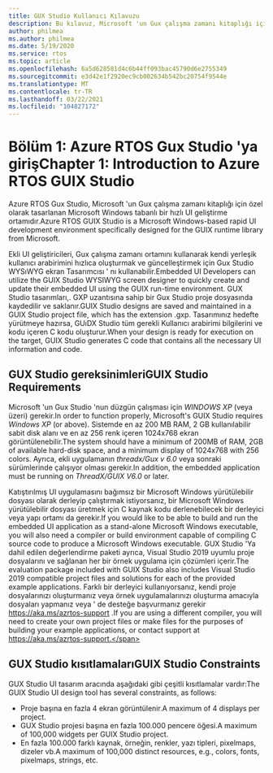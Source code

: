 ```yaml
---
title: GUX Studio Kullanıcı Kılavuzu
description: Bu kılavuz, Microsoft 'un Gux çalışma zamanı kitaplığı için özel olarak tasarlanan Microsoft Windows tabanlı Hızlı Kullanıcı arabirimi geliştirme ortamı olan Gux Studio hakkında kapsamlı bilgiler sağlar.
author: philmea
ms.author: philmea
ms.date: 5/19/2020
ms.service: rtos
ms.topic: article
ms.openlocfilehash: 6a5d628581d4c6b44ff093bac45790d6e2755349
ms.sourcegitcommit: e3d42e1f2920ec9cb002634b542bc20754f9544e
ms.translationtype: MT
ms.contentlocale: tr-TR
ms.lasthandoff: 03/22/2021
ms.locfileid: "104827172"
---
```

# <a name="chapter-1-introduction-to-azure-rtos-guix-studio"></a><span data-ttu-id="32a74-103">Bölüm 1: Azure RTOS Gux Studio 'ya giriş</span><span class="sxs-lookup"><span data-stu-id="32a74-103">Chapter 1: Introduction to Azure RTOS GUIX Studio</span></span>

<span data-ttu-id="32a74-104">Azure RTOS Gux Studio, Microsoft 'un Gux çalışma zamanı kitaplığı için özel olarak tasarlanan Microsoft Windows tabanlı bir hızlı UI geliştirme ortamıdır.</span><span class="sxs-lookup"><span data-stu-id="32a74-104">Azure RTOS GUIX Studio is a Microsoft Windows-based rapid UI development environment specifically designed for the GUIX runtime library from Microsoft.</span></span>

<span data-ttu-id="32a74-105">Ekli UI geliştiricileri, Gux çalışma zamanı ortamını kullanarak kendi yerleşik kullanıcı arabirimini hızlıca oluşturmak ve güncelleştirmek için Gux Studio WYSıWYG ekran Tasarımcısı ' nı kullanabilir.</span><span class="sxs-lookup"><span data-stu-id="32a74-105">Embedded UI Developers can utilize the GUIX Studio WYSIWYG screen designer to quickly create and update their embedded UI using the GUIX run-time environment.</span></span> <span data-ttu-id="32a74-106">GUX Studio tasarımları,. GXP uzantısına sahip bir Gux Studio proje dosyasında kaydedilir ve saklanır.</span><span class="sxs-lookup"><span data-stu-id="32a74-106">GUIX Studio designs are saved and maintained in a GUIX Studio project file, which has the extension .gxp.</span></span> <span data-ttu-id="32a74-107">Tasarımınız hedefte yürütmeye hazırsa, GUıDX Studio tüm gerekli Kullanıcı arabirimi bilgilerini ve kodu içeren C kodu oluşturur.</span><span class="sxs-lookup"><span data-stu-id="32a74-107">When your design is ready for execution on the target, GUIX Studio generates C code that contains all the necessary UI information and code.</span></span>

## <a name="guix-studio-requirements"></a><span data-ttu-id="32a74-108">GUX Studio gereksinimleri</span><span class="sxs-lookup"><span data-stu-id="32a74-108">GUIX Studio Requirements</span></span>

<span data-ttu-id="32a74-109">Microsoft 'un Gux Studio 'nun düzgün çalışması için *WINDOWS XP* (veya üzeri) gerekir.</span><span class="sxs-lookup"><span data-stu-id="32a74-109">In order to function properly, Microsoft's GUIX Studio requires *Windows XP* (or above).</span></span> <span data-ttu-id="32a74-110">Sistemde en az 200 MB RAM, 2 GB kullanılabilir sabit disk alanı ve en az 256 renk içeren 1024x768 ekran görüntülenebilir.</span><span class="sxs-lookup"><span data-stu-id="32a74-110">The system should have a minimum of 200MB of RAM, 2GB of available hard-disk space, and a minimum display of 1024x768 with 256 colors.</span></span> <span data-ttu-id="32a74-111">Ayrıca, ekli uygulamanın *threadx/Gux v 6.0* veya sonraki sürümlerinde çalışıyor olması gerekir.</span><span class="sxs-lookup"><span data-stu-id="32a74-111">In addition, the embedded application must be running on *ThreadX/GUIX V6.0* or later.</span></span>

<span data-ttu-id="32a74-112">Katıştırılmış UI uygulamasını bağımsız bir Microsoft Windows yürütülebilir dosyası olarak derleyip çalıştırmak istiyorsanız, bir Microsoft Windows yürütülebilir dosyası üretmek için C kaynak kodu derlenebilecek bir derleyici veya yapı ortamı da gerekir.</span><span class="sxs-lookup"><span data-stu-id="32a74-112">If you would like to be able to build and run the embedded UI application as a stand-alone Microsoft Windows executable, you will also need a compiler or build environment capable of compiling C source code to produce a Microsoft Windows executable.</span></span> <span data-ttu-id="32a74-113">GUX Studio 'Ya dahil edilen değerlendirme paketi ayrıca, Visual Studio 2019 uyumlu proje dosyalarını ve sağlanan her bir örnek uygulama için çözümleri içerir.</span><span class="sxs-lookup"><span data-stu-id="32a74-113">The evaluation package included with GUIX Studio also includes Visual Studio 2019 compatible project files and solutions for each of the provided example applications.</span></span> <span data-ttu-id="32a74-114">Farklı bir derleyici kullanıyorsanız, kendi proje dosyalarınızı oluşturmanız veya örnek uygulamalarınızı oluşturma amacıyla dosyaları yapmanız veya ' de desteğe başvurmanız gerekir https://aka.ms/azrtos-support .</span><span class="sxs-lookup"><span data-stu-id="32a74-114">If you are using a different compiler, you will need to create your own project files or make files for the purposes of building your example applications, or contact support at https://aka.ms/azrtos-support.</span></span>

## <a name="guix-studio-constraints"></a><span data-ttu-id="32a74-115">GUX Studio kısıtlamaları</span><span class="sxs-lookup"><span data-stu-id="32a74-115">GUIX Studio Constraints</span></span>

<span data-ttu-id="32a74-116">GUX Studio UI tasarım aracında aşağıdaki gibi çeşitli kısıtlamalar vardır:</span><span class="sxs-lookup"><span data-stu-id="32a74-116">The GUIX Studio UI design tool has several constraints, as follows:</span></span>

- <span data-ttu-id="32a74-117">Proje başına en fazla 4 ekran görüntülenir.</span><span class="sxs-lookup"><span data-stu-id="32a74-117">A maximum of 4 displays per project.</span></span>
- <span data-ttu-id="32a74-118">GUX Studio projesi başına en fazla 100.000 pencere öğesi.</span><span class="sxs-lookup"><span data-stu-id="32a74-118">A maximum of 100,000 widgets per GUIX Studio project.</span></span>
- <span data-ttu-id="32a74-119">En fazla 100.000 farklı kaynak, örneğin, renkler, yazı tipleri, pixelmaps, dizeler vb.</span><span class="sxs-lookup"><span data-stu-id="32a74-119">A maximum of 100,000 distinct resources, e.g., colors, fonts, pixelmaps, strings, etc.</span></span>